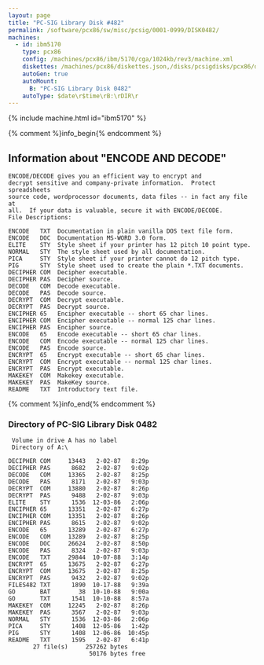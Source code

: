 ```yaml
---
layout: page
title: "PC-SIG Library Disk #482"
permalink: /software/pcx86/sw/misc/pcsig/0001-0999/DISK0482/
machines:
  - id: ibm5170
    type: pcx86
    config: /machines/pcx86/ibm/5170/cga/1024kb/rev3/machine.xml
    diskettes: /machines/pcx86/diskettes.json,/disks/pcsigdisks/pcx86/diskettes.json
    autoGen: true
    autoMount:
      B: "PC-SIG Library Disk 0482"
    autoType: $date\r$time\rB:\rDIR\r
---
```


{% include machine.html id="ibm5170" %}

{% comment %}info_begin{% endcomment %}

## Information about "ENCODE AND DECODE"

    ENCODE/DECODE gives you an efficient way to encrypt and
    decrypt sensitive and company-private information.  Protect spreadsheets
    source code, wordprocessor documents, data files -- in fact any file at
    all.  If your data is valuable, secure it with ENCODE/DECODE.
    File Descriptions:
    
    ENCODE   TXT  Documentation in plain vanilla DOS text file form.
    ENCODE   DOC  Documentation MS-WORD 3.0 form.
    ELITE    STY  Style sheet if your printer has 12 pitch 10 point type.
    NORMAL   STY  The style sheet used by all documentation.
    PICA     STY  Style sheet if your printer cannot do 12 pitch type.
    PIG      STY  Style sheet used to create the plain *.TXT documents.
    DECIPHER COM  Decipher executable.
    DECIPHER PAS  Decipher source.
    DECODE   COM  Decode executable.
    DECODE   PAS  Decode source.
    DECRYPT  COM  Decrypt executable.
    DECRYPT  PAS  Decrypt source.
    ENCIPHER 65   Encipher executable -- short 65 char lines.
    ENCIPHER COM  Encipher executable -- normal 125 char lines.
    ENCIPHER PAS  Encipher source.
    ENCODE   65   Encode executable -- short 65 char lines.
    ENCODE   COM  Encode executable -- normal 125 char lines.
    ENCODE   PAS  Encode source.
    ENCRYPT  65   Encrypt executable -- short 65 char lines.
    ENCRYPT  COM  Encrypt executable -- normal 125 char lines.
    ENCRYPT  PAS  Encrypt executable.
    MAKEKEY  COM  Makekey executable.
    MAKEKEY  PAS  MakeKey source.
    README   TXT  Introductory text file.
{% comment %}info_end{% endcomment %}


### Directory of PC-SIG Library Disk 0482

     Volume in drive A has no label
     Directory of A:\

    DECIPHER COM     13443   2-02-87   8:29p
    DECIPHER PAS      8682   2-02-87   9:02p
    DECODE   COM     13365   2-02-87   8:25p
    DECODE   PAS      8171   2-02-87   9:03p
    DECRYPT  COM     13880   2-02-87   8:26p
    DECRYPT  PAS      9488   2-02-87   9:03p
    ELITE    STY      1536  12-03-86   2:06p
    ENCIPHER 65      13351   2-02-87   6:27p
    ENCIPHER COM     13351   2-02-87   8:26p
    ENCIPHER PAS      8615   2-02-87   9:02p
    ENCODE   65      13289   2-02-87   6:27p
    ENCODE   COM     13289   2-02-87   8:25p
    ENCODE   DOC     26624   2-02-87   8:50p
    ENCODE   PAS      8324   2-02-87   9:03p
    ENCODE   TXT     29844  10-07-88   3:14p
    ENCRYPT  65      13675   2-02-87   6:27p
    ENCRYPT  COM     13675   2-02-87   8:25p
    ENCRYPT  PAS      9432   2-02-87   9:02p
    FILES482 TXT      1890  10-17-88   9:39a
    GO       BAT        38  10-10-88   9:00a
    GO       TXT      1541  10-10-88   8:57a
    MAKEKEY  COM     12245   2-02-87   8:26p
    MAKEKEY  PAS      3567   2-02-87   9:03p
    NORMAL   STY      1536  12-03-86   2:06p
    PICA     STY      1408  12-05-86   1:42p
    PIG      STY      1408  12-06-86  10:45p
    README   TXT      1595   2-02-87   6:41p
           27 file(s)     257262 bytes
                           50176 bytes free
